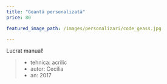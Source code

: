 ```yaml
---
title: "Geantă personalizată"
price: 80

featured_image_path: /images/personalizari/code_geass.jpg

---
```


Lucrat manual!

> - tehnica: acrilic
> - autor: Cecilia
> - an: 2017
